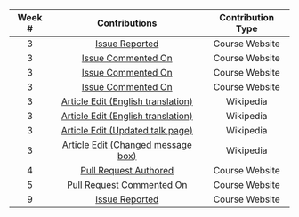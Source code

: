 | ﻿Week # |                                                          Contributions                                                          | Contribution Type |
|:------:|:-------------------------------------------------------------------------------------------------------------------------------:|:-----------------:|
|    3   |                                [Issue Reported](https://github.com/joannakl/cs480_s18/issues/33)                                |   Course Website  |
|    3   |                               [Issue Commented On](https://github.com/joannakl/cs480_s18/issues/2)                              |   Course Website  |
|    3   |                              [Issue Commented On](https://github.com/joannakl/cs480_s18/issues/11)                              |   Course Website  |
|    3   |                              [Issue Commented On](https://github.com/joannakl/cs480_s18/issues/27)                              |   Course Website  |
|    3   |   [Article Edit (English translation)](https://en.wikipedia.org/w/index.php?title=No_me_pidan_que_sonr%C3%ADa&oldid=825062845)  |     Wikipedia     |
|    3   |             [Article Edit (English translation)](https://en.wikipedia.org/w/index.php?title=Bibigon&oldid=825065373)            |     Wikipedia     |
|    3   | [Article Edit (Updated talk page)](https://en.wikipedia.org/w/index.php?title=Talk:No_me_pidan_que_sonr%C3%ADa&oldid=825154790) |     Wikipedia     |
|    3   |   [Article Edit (Changed message box)](https://en.wikipedia.org/w/index.php?title=No_me_pidan_que_sonr%C3%ADa&oldid=825155554)  |     Wikipedia     |
|    4   |                              [Pull Request Authored](https://github.com/joannakl/cs480_s18/pull/60)                             |   Course Website  |
|    5   |                            [Pull Request Commented On](https://github.com/joannakl/cs480_s18/pull/71)                           |   Course Website  |
|    9   |                                [Issue Reported](https://github.com/joannakl/cs480_s18/issues/98)                                |   Course Website  |
